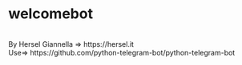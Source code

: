 # welcomebot
<br>
By Hersel Giannella => https://hersel.it
<br>
Use=> https://github.com/python-telegram-bot/python-telegram-bot
